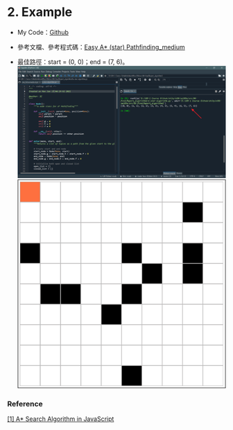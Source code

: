 # 2. Example
* My Code：[Github](https://github.com/Shihyin98/se109a/tree/master/src/06-finalReport_algorithm2)
* 參考文檔、參考程式碼：[Easy A* (star) Pathfinding_medium](https://medium.com/@nicholas.w.swift/easy-a-star-pathfinding-7e6689c7f7b2)

* 最佳路徑：start = (0, 0)；end = (7, 6)。
![code-result](img/spyder.png)
![a-star](img/a-star.gif)

### Reference
[[1] A* Search Algorithm in JavaScript](https://briangrinstead.com/blog/astar-search-algorithm-in-javascript/)<br>
